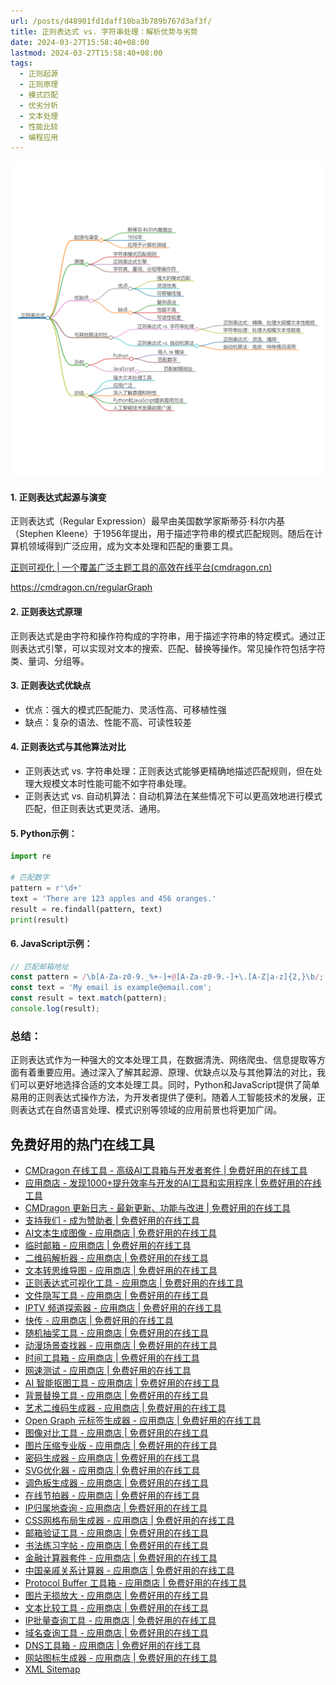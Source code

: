 ```yaml
---
url: /posts/d48901fd1daff10ba3b789b767d3af3f/
title: 正则表达式 vs. 字符串处理：解析优势与劣势
date: 2024-03-27T15:58:40+08:00
lastmod: 2024-03-27T15:58:40+08:00
tags:
  - 正则起源
  - 正则原理
  - 模式匹配
  - 优劣分析
  - 文本处理
  - 性能比较
  - 编程应用
---
```


<img src="/images/2024_03_27 15_59_49.png" title="2024_03_27 15_59_49.png" alt="2024_03_27 15_59_49.png"/>

#### 1. 正则表达式起源与演变

正则表达式（Regular Expression）最早由美国数学家斯蒂芬·科尔内基（Stephen
Kleene）于1956年提出，用于描述字符串的模式匹配规则。随后在计算机领域得到广泛应用，成为文本处理和匹配的重要工具。

[正则可视化 | 一个覆盖广泛主题工具的高效在线平台(cmdragon.cn)](https://cmdragon.cn/regularGraph)

https://cmdragon.cn/regularGraph

#### 2. 正则表达式原理

正则表达式是由字符和操作符构成的字符串，用于描述字符串的特定模式。通过正则表达式引擎，可以实现对文本的搜索、匹配、替换等操作。常见操作符包括字符类、量词、分组等。

#### 3. 正则表达式优缺点

- 优点：强大的模式匹配能力、灵活性高、可移植性强
- 缺点：复杂的语法、性能不高、可读性较差

#### 4. 正则表达式与其他算法对比

- 正则表达式 vs. 字符串处理：正则表达式能够更精确地描述匹配规则，但在处理大规模文本时性能可能不如字符串处理。
- 正则表达式 vs. 自动机算法：自动机算法在某些情况下可以更高效地进行模式匹配，但正则表达式更灵活、通用。

#### 5. Python示例：

```python
import re

# 匹配数字
pattern = r'\d+'
text = 'There are 123 apples and 456 oranges.'
result = re.findall(pattern, text)
print(result)
```

#### 6. JavaScript示例：

```javascript
// 匹配邮箱地址
const pattern = /\b[A-Za-z0-9._%+-]+@[A-Za-z0-9.-]+\.[A-Z|a-z]{2,}\b/;
const text = 'My email is example@email.com';
const result = text.match(pattern);
console.log(result);
```

### 总结：

正则表达式作为一种强大的文本处理工具，在数据清洗、网络爬虫、信息提取等方面有着重要应用。通过深入了解其起源、原理、优缺点以及与其他算法的对比，我们可以更好地选择合适的文本处理工具。同时，Python和JavaScript提供了简单易用的正则表达式操作方法，为开发者提供了便利。随着人工智能技术的发展，正则表达式在自然语言处理、模式识别等领域的应用前景也将更加广阔。

## 免费好用的热门在线工具

- [CMDragon 在线工具 - 高级AI工具箱与开发者套件 | 免费好用的在线工具](https://tools.cmdragon.cn/zh)
- [应用商店 - 发现1000+提升效率与开发的AI工具和实用程序 | 免费好用的在线工具](https://tools.cmdragon.cn/zh/apps?category=trending)
- [CMDragon 更新日志 - 最新更新、功能与改进 | 免费好用的在线工具](https://tools.cmdragon.cn/zh/changelog)
- [支持我们 - 成为赞助者 | 免费好用的在线工具](https://tools.cmdragon.cn/zh/sponsor)
- [AI文本生成图像 - 应用商店 | 免费好用的在线工具](https://tools.cmdragon.cn/zh/apps/text-to-image-ai)
- [临时邮箱 - 应用商店 | 免费好用的在线工具](https://tools.cmdragon.cn/zh/apps/temp-email)
- [二维码解析器 - 应用商店 | 免费好用的在线工具](https://tools.cmdragon.cn/zh/apps/qrcode-parser)
- [文本转思维导图 - 应用商店 | 免费好用的在线工具](https://tools.cmdragon.cn/zh/apps/text-to-mindmap)
- [正则表达式可视化工具 - 应用商店 | 免费好用的在线工具](https://tools.cmdragon.cn/zh/apps/regex-visualizer)
- [文件隐写工具 - 应用商店 | 免费好用的在线工具](https://tools.cmdragon.cn/zh/apps/steganography-tool)
- [IPTV 频道探索器 - 应用商店 | 免费好用的在线工具](https://tools.cmdragon.cn/zh/apps/iptv-explorer)
- [快传 - 应用商店 | 免费好用的在线工具](https://tools.cmdragon.cn/zh/apps/snapdrop)
- [随机抽奖工具 - 应用商店 | 免费好用的在线工具](https://tools.cmdragon.cn/zh/apps/lucky-draw)
- [动漫场景查找器 - 应用商店 | 免费好用的在线工具](https://tools.cmdragon.cn/zh/apps/anime-scene-finder)
- [时间工具箱 - 应用商店 | 免费好用的在线工具](https://tools.cmdragon.cn/zh/apps/time-toolkit)
- [网速测试 - 应用商店 | 免费好用的在线工具](https://tools.cmdragon.cn/zh/apps/speed-test)
- [AI 智能抠图工具 - 应用商店 | 免费好用的在线工具](https://tools.cmdragon.cn/zh/apps/background-remover)
- [背景替换工具 - 应用商店 | 免费好用的在线工具](https://tools.cmdragon.cn/zh/apps/background-replacer)
- [艺术二维码生成器 - 应用商店 | 免费好用的在线工具](https://tools.cmdragon.cn/zh/apps/artistic-qrcode)
- [Open Graph 元标签生成器 - 应用商店 | 免费好用的在线工具](https://tools.cmdragon.cn/zh/apps/open-graph-generator)
- [图像对比工具 - 应用商店 | 免费好用的在线工具](https://tools.cmdragon.cn/zh/apps/image-comparison)
- [图片压缩专业版 - 应用商店 | 免费好用的在线工具](https://tools.cmdragon.cn/zh/apps/image-compressor)
- [密码生成器 - 应用商店 | 免费好用的在线工具](https://tools.cmdragon.cn/zh/apps/password-generator)
- [SVG优化器 - 应用商店 | 免费好用的在线工具](https://tools.cmdragon.cn/zh/apps/svg-optimizer)
- [调色板生成器 - 应用商店 | 免费好用的在线工具](https://tools.cmdragon.cn/zh/apps/color-palette)
- [在线节拍器 - 应用商店 | 免费好用的在线工具](https://tools.cmdragon.cn/zh/apps/online-metronome)
- [IP归属地查询 - 应用商店 | 免费好用的在线工具](https://tools.cmdragon.cn/zh/apps/ip-geolocation)
- [CSS网格布局生成器 - 应用商店 | 免费好用的在线工具](https://tools.cmdragon.cn/zh/apps/css-grid-layout)
- [邮箱验证工具 - 应用商店 | 免费好用的在线工具](https://tools.cmdragon.cn/zh/apps/email-validator)
- [书法练习字帖 - 应用商店 | 免费好用的在线工具](https://tools.cmdragon.cn/zh/apps/calligraphy-practice)
- [金融计算器套件 - 应用商店 | 免费好用的在线工具](https://tools.cmdragon.cn/zh/apps/finance-calculator-suite)
- [中国亲戚关系计算器 - 应用商店 | 免费好用的在线工具](https://tools.cmdragon.cn/zh/apps/chinese-kinship-calculator)
- [Protocol Buffer 工具箱 - 应用商店 | 免费好用的在线工具](https://tools.cmdragon.cn/zh/apps/protobuf-toolkit)
- [图片无损放大 - 应用商店 | 免费好用的在线工具](https://tools.cmdragon.cn/zh/apps/image-upscaler)
- [文本比较工具 - 应用商店 | 免费好用的在线工具](https://tools.cmdragon.cn/zh/apps/text-compare)
- [IP批量查询工具 - 应用商店 | 免费好用的在线工具](https://tools.cmdragon.cn/zh/apps/ip-batch-lookup)
- [域名查询工具 - 应用商店 | 免费好用的在线工具](https://tools.cmdragon.cn/zh/apps/domain-finder)
- [DNS工具箱 - 应用商店 | 免费好用的在线工具](https://tools.cmdragon.cn/zh/apps/dns-toolkit)
- [网站图标生成器 - 应用商店 | 免费好用的在线工具](https://tools.cmdragon.cn/zh/apps/favicon-generator)
- [XML Sitemap](https://tools.cmdragon.cn/sitemap_index.xml)
